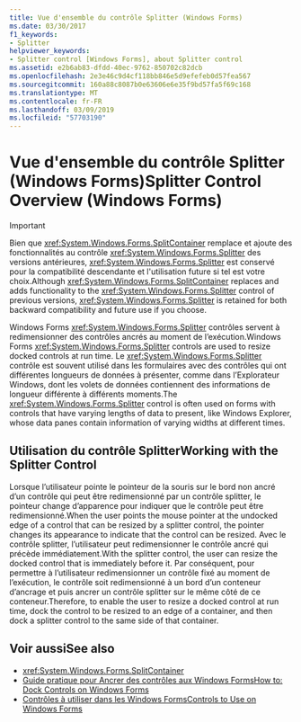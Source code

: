 ```yaml
---
title: Vue d'ensemble du contrôle Splitter (Windows Forms)
ms.date: 03/30/2017
f1_keywords:
- Splitter
helpviewer_keywords:
- Splitter control [Windows Forms], about Splitter control
ms.assetid: e2b6ab83-dfdd-40ec-9762-850702c82dcb
ms.openlocfilehash: 2e3e46c9d4cf118bb846e5d9efefeb0d57fea567
ms.sourcegitcommit: 160a88c8087b0e63606e6e35f9bd57fa5f69c168
ms.translationtype: MT
ms.contentlocale: fr-FR
ms.lasthandoff: 03/09/2019
ms.locfileid: "57703190"
---
```

# <a name="splitter-control-overview-windows-forms"></a><span data-ttu-id="97e1a-102">Vue d'ensemble du contrôle Splitter (Windows Forms)</span><span class="sxs-lookup"><span data-stu-id="97e1a-102">Splitter Control Overview (Windows Forms)</span></span>
> [!IMPORTANT]
>  <span data-ttu-id="97e1a-103">Bien que <xref:System.Windows.Forms.SplitContainer> remplace et ajoute des fonctionnalités au contrôle <xref:System.Windows.Forms.Splitter> des versions antérieures, <xref:System.Windows.Forms.Splitter> est conservé pour la compatibilité descendante et l'utilisation future si tel est votre choix.</span><span class="sxs-lookup"><span data-stu-id="97e1a-103">Although <xref:System.Windows.Forms.SplitContainer> replaces and adds functionality to the <xref:System.Windows.Forms.Splitter> control of previous versions, <xref:System.Windows.Forms.Splitter> is retained for both backward compatibility and future use if you choose.</span></span>  
  
 <span data-ttu-id="97e1a-104">Windows Forms <xref:System.Windows.Forms.Splitter> contrôles servent à redimensionner des contrôles ancrés au moment de l’exécution.</span><span class="sxs-lookup"><span data-stu-id="97e1a-104">Windows Forms <xref:System.Windows.Forms.Splitter> controls are used to resize docked controls at run time.</span></span> <span data-ttu-id="97e1a-105">Le <xref:System.Windows.Forms.Splitter> contrôle est souvent utilisé dans les formulaires avec des contrôles qui ont différentes longueurs de données à présenter, comme dans l’Explorateur Windows, dont les volets de données contiennent des informations de longueur différente à différents moments.</span><span class="sxs-lookup"><span data-stu-id="97e1a-105">The <xref:System.Windows.Forms.Splitter> control is often used on forms with controls that have varying lengths of data to present, like Windows Explorer, whose data panes contain information of varying widths at different times.</span></span>  
  
## <a name="working-with-the-splitter-control"></a><span data-ttu-id="97e1a-106">Utilisation du contrôle Splitter</span><span class="sxs-lookup"><span data-stu-id="97e1a-106">Working with the Splitter Control</span></span>  
 <span data-ttu-id="97e1a-107">Lorsque l’utilisateur pointe le pointeur de la souris sur le bord non ancré d’un contrôle qui peut être redimensionné par un contrôle splitter, le pointeur change d’apparence pour indiquer que le contrôle peut être redimensionné.</span><span class="sxs-lookup"><span data-stu-id="97e1a-107">When the user points the mouse pointer at the undocked edge of a control that can be resized by a splitter control, the pointer changes its appearance to indicate that the control can be resized.</span></span> <span data-ttu-id="97e1a-108">Avec le contrôle splitter, l’utilisateur peut redimensionner le contrôle ancré qui précède immédiatement.</span><span class="sxs-lookup"><span data-stu-id="97e1a-108">With the splitter control, the user can resize the docked control that is immediately before it.</span></span> <span data-ttu-id="97e1a-109">Par conséquent, pour permettre à l’utilisateur redimensionner un contrôle fixé au moment de l’exécution, le contrôle soit redimensionné à un bord d’un conteneur d’ancrage et puis ancrer un contrôle splitter sur le même côté de ce conteneur.</span><span class="sxs-lookup"><span data-stu-id="97e1a-109">Therefore, to enable the user to resize a docked control at run time, dock the control to be resized to an edge of a container, and then dock a splitter control to the same side of that container.</span></span>  
  
## <a name="see-also"></a><span data-ttu-id="97e1a-110">Voir aussi</span><span class="sxs-lookup"><span data-stu-id="97e1a-110">See also</span></span>
- <xref:System.Windows.Forms.SplitContainer>
- [<span data-ttu-id="97e1a-111">Guide pratique pour Ancrer des contrôles aux Windows Forms</span><span class="sxs-lookup"><span data-stu-id="97e1a-111">How to: Dock Controls on Windows Forms</span></span>](how-to-dock-controls-on-windows-forms.md)
- [<span data-ttu-id="97e1a-112">Contrôles à utiliser dans les Windows Forms</span><span class="sxs-lookup"><span data-stu-id="97e1a-112">Controls to Use on Windows Forms</span></span>](controls-to-use-on-windows-forms.md)
